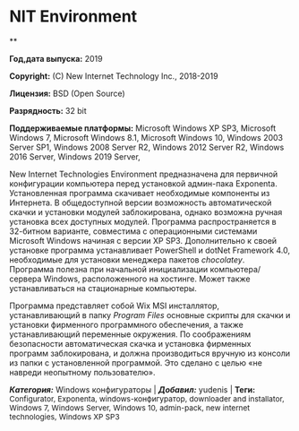 # NIT Environment

**

**Год,дата выпуска:** 2019

**Copyright:** (C) New Internet Technology Inc., 2018-2019

**Лицензия:** BSD (Open Source)

**Разрядность:** 32 bit

**Поддерживаемые платформы:** Microsoft Windows XP SP3, Microsoft
Windows 7, Microsoft Windows 8.1, Microsoft Windows 10, Windows 2003
Server SP1, Windows 2008 Server R2, Windows 2012 Server R2, Windows 2016
Server, Windows 2019 Server,

New Internet Technologies Environment предназначена для первичной
конфигурации компьютера перед установкой админ-пака Exponenta.
Установленная программа скачивает необходимые компоненты из
Интернета. В общедоступной версии возможность автоматической
скачки и установки модулей заблокирована, однако возможна ручная
установка всех доступных модулей. Программа распространяется в
32-битном варианте, совместима с операционными системами Microsoft
Windows начиная с версии XP SP3. Дополнительно к своей установке
программа устанавливает PowerShell и dotNet Framework 4.0,
необходимые для установки менеджера пакетов *chocolatey*.
Программа полезна при начальной инициализации
компьютера/сервера Windows, расположенного на хостинге.
Может также устанавливаться на стационарные компьютеры.

Программа представляет собой Wix MSI инсталлятор, устанавливающий в
папку *Program Files* основные скрипты для скачки и установки
фирменного программного обеспечения, а также устанавливающий
переменные окружения. По соображениям безопасности автоматическая
скачка и установка фирменных программ заблокирована, и должна
производиться вручную из консоли из папки с установленной
программой. Это сделано с целью «не навреди неопытному
пользователю».

***Категория:*** Windows конфигураторы | ***Добавил:*** yudenis |
**Теги:** <span style="font-size: 10pt">Configurator, Exponenta,
windows-конфигуратор, downloader and installator, Windows 7, Windows
Server, Windows 10, admin-pack, new internet technologies, Windows XP
SP3</span>
